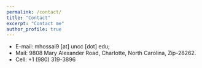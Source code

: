 ```yaml
---
permalink: /contact/
title: "Contact"
excerpt: "Contact me"
author_profile: true
---
```



* E-mail: mhossai9 [at] uncc [dot] edu;
* Mail: 9808 Mary Alexander Road, Charlotte, North Carolina, Zip-28262.
* Cell: +1 (980) 319-3896

